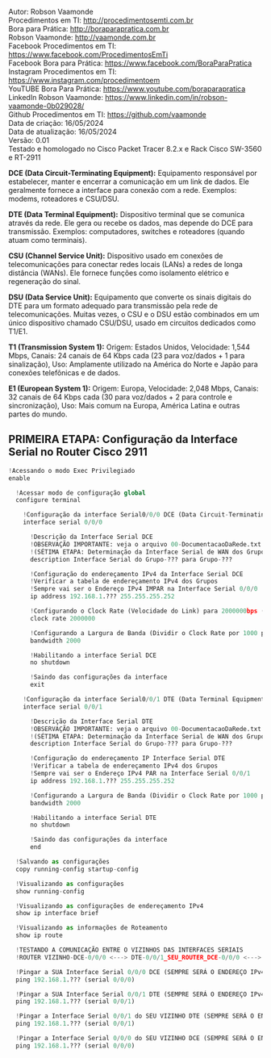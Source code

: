 Autor: Robson Vaamonde<br>
Procedimentos em TI: http://procedimentosemti.com.br<br>
Bora para Prática: http://boraparapratica.com.br<br>
Robson Vaamonde: http://vaamonde.com.br<br>
Facebook Procedimentos em TI: https://www.facebook.com/ProcedimentosEmTi<br>
Facebook Bora para Prática: https://www.facebook.com/BoraParaPratica<br>
Instagram Procedimentos em TI: https://www.instagram.com/procedimentoem<br>
YouTUBE Bora Para Prática: https://www.youtube.com/boraparapratica<br>
LinkedIn Robson Vaamonde: https://www.linkedin.com/in/robson-vaamonde-0b029028/<br>
Github Procedimentos em TI: https://github.com/vaamonde<br>
Data de criação: 16/05/2024<br>
Data de atualização: 16/05/2024<br>
Versão: 0.01<br>
Testado e homologado no Cisco Packet Tracer 8.2.x e Rack Cisco SW-3560 e RT-2911

**DCE (Data Circuit-Terminating Equipment):** Equipamento responsável por estabelecer, manter e encerrar a comunicação em um link de dados. Ele geralmente fornece a interface para conexão com a rede. Exemplos: modems, roteadores e CSU/DSU.

**DTE (Data Terminal Equipment):** Dispositivo terminal que se comunica através da rede. Ele gera ou recebe os dados, mas depende do DCE para transmissão. Exemplos: computadores, switches e roteadores (quando atuam como terminais).

**CSU (Channel Service Unit):** Dispositivo usado em conexões de telecomunicações para conectar redes locais (LANs) a redes de longa distância (WANs). Ele fornece funções como isolamento elétrico e regeneração do sinal.

**DSU (Data Service Unit):** Equipamento que converte os sinais digitais do DTE para um formato adequado para transmissão pela rede de telecomunicações. Muitas vezes, o CSU e o DSU estão combinados em um único dispositivo chamado CSU/DSU, usado em circuitos dedicados como T1/E1.

**T1 (Transmission System 1):** Origem: Estados Unidos, Velocidade: 1,544 Mbps, Canais: 24 canais de 64 Kbps cada (23 para voz/dados + 1 para sinalização), Uso: Amplamente utilizado na América do Norte e Japão para conexões telefônicas e de dados.

**E1 (European System 1):** Origem: Europa, Velocidade: 2,048 Mbps, Canais: 32 canais de 64 Kbps cada (30 para voz/dados + 2 para controle e sincronização), Uso: Mais comum na Europa, América Latina e outras partes do mundo.

## PRIMEIRA ETAPA: Configuração da Interface Serial no Router Cisco 2911

```python
!Acessando o modo Exec Privilegiado
enable

  !Acessar modo de configuração global
  configure terminal

    !Configuração da interface Serial0/0/0 DCE (Data Circuit-Terminating Equipment)
    interface serial 0/0/0

      !Descrição da Interface Serial DCE
      !OBSERVAÇÃO IMPORTANTE: veja o arquivo 00-DocumentacaoDaRede.txt a partir da linha: 232
      !(SÉTIMA ETAPA: Determinação da Interface Serial de WAN dos Grupos e seu Endereçamento IPv4)
      description Interface Serial do Grupo-??? para Grupo-???

      !Configuração do endereçamento IPv4 da Interface Serial DCE
      !Verificar a tabela de endereçamento IPv4 dos Grupos
      !Sempre vai ser o Endereço IPv4 IMPAR na Interface Serial 0/0/0
      ip address 192.168.1.??? 255.255.255.252

      !Configurando o Clock Rate (Velocidade do Link) para 2000000bps (2.0 Mbps)
      clock rate 2000000

      !Configurando a Largura de Banda (Dividir o Clock Rate por 1000 para achar o valor em Mbps)
      bandwidth 2000

      !Habilitando a interface Serial DCE
      no shutdown

      !Saindo das configurações da interface
      exit

    !Configuração da interface Serial0/0/1 DTE (Data Terminal Equipment)
    interface serial 0/0/1

      !Descrição da Interface Serial DTE
      !OBSERVAÇÃO IMPORTANTE: veja o arquivo 00-DocumentacaoDaRede.txt a partir da linha: 232
      !(SÉTIMA ETAPA: Determinação da Interface Serial de WAN dos Grupos e seu Endereçamento IPv4)
      description Interface Serial do Grupo-??? para Grupo-???

      !Configuração do endereçamento IP Interface Serial DTE
      !Verificar a tabela de endereçamento IPv4 dos Grupos
      !Sempre vai ser o Endereço IPv4 PAR na Interface Serial 0/0/1
      ip address 192.168.1.??? 255.255.255.252

      !Configurando a Largura de Banda (Dividir o Clock Rate por 1000 para achar o valor em Mbps)
      bandwidth 2000

      !Habilitando a interface Serial DTE
      no shutdown

      !Saindo das configurações da interface
      end

  !Salvando as configurações
  copy running-config startup-config

  !Visualizando as configurações
  show running-config

  !Visualizando as configurações de endereçamento IPv4
  show ip interface brief

  !Visualizando as informações de Roteamento
  show ip route

  !TESTANDO A COMUNICAÇÃO ENTRE O VIZINHOS DAS INTERFACES SERIAIS
  !ROUTER VIZINHO-DCE-0/0/0 <---> DTE-0/0/1_SEU_ROUTER_DCE-0/0/0 <---> 0/0/1-DTE-ROUTER VIZINHO

  !Pingar a SUA Interface Serial 0/0/0 DCE (SEMPRE SERÁ O ENDEREÇO IPv4 PAR)
  ping 192.168.1.??? (serial 0/0/0)

  !Pingar a SUA Interface Serial 0/0/1 DTE (SEMPRE SERÁ O ENDEREÇO IPv4 IMPAR)
  ping 192.168.1.??? (serial 0/0/1)

  !Pingar a Interface Serial 0/0/1 do SEU VIZINHO DTE (SEMPRE SERÁ O ENDEREÇO IPv4 IMPAR)
  ping 192.168.1.??? (serial 0/0/1)

  !Pingar a Interface Serial 0/0/0 do SEU VIZINHO DCE (SEMPRE SERÁ O ENDEREÇO IPv4 PAR)
  ping 192.168.1.??? (serial 0/0/0)
```